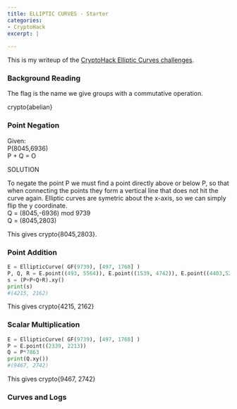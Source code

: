 ```yaml
---
title: ELLIPTIC CURVES - Starter
categories:
- CryptoHack
excerpt: |
  
---
```


This is my writeup of the [CryptoHack Elliptic Curves challenges](https://cryptohack.org/challenges/ecc/).

### Background Reading

The flag is the name we give groups with a commutative operation.

crypto{abelian}

### Point Negation

Given:  <br>
P(8045,6936) <br>
P + Q = O

SOLUTION

To negate the point P we must find a point directly above or below P, so that when connecting the points they form a vertical line that does not hit the curve again. Elliptic curves are symetric about the x-axis, so we can simply flip the y coordinate. <br>
Q = (8045,-6936) mod 9739 <br>
Q = (8045,2803) <br>

This gives crypto{8045,2803}.

### Point Addition

```python
E = EllipticCurve( GF(9739), [497, 1768] )
P, Q, R = E.point((493, 5564)), E.point((1539, 4742)), E.point((4403,5202))
s = (P+P+Q+R).xy()
print(s)
#(4215, 2162)
```

This gives crypto{4215, 2162}

### Scalar Multiplication

```python
E = EllipticCurve( GF(9739), [497, 1768] )
P = E.point((2339, 2213))
Q = P*7863
print(Q.xy())
#(9467, 2742)
```

This gives crypto{9467, 2742}

### Curves and Logs
